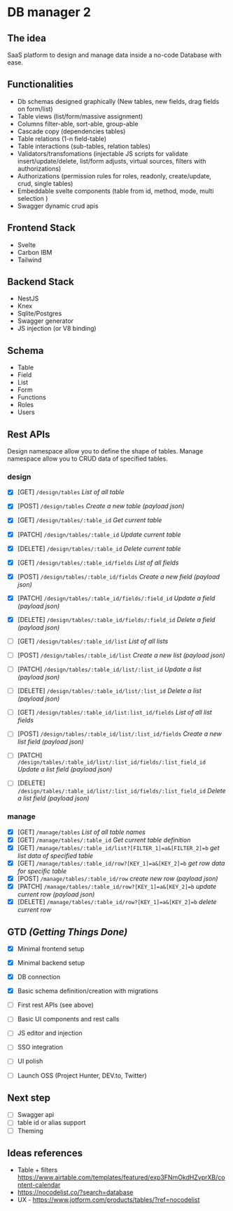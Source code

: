 # DB manager 2

## The idea 
SaaS platform to design and manage data inside a no-code Database with ease.

## Functionalities
- Db schemas designed graphically (New tables, new fields, drag fields on form/list)
- Table views (list/form/massive assignment)
- Columns filter-able, sort-able, group-able
- Cascade copy (dependencies tables)
- Table relations (1-n field-table)
- Table interactions (sub-tables, relation tables)
- Validators/transfomations (injectable JS scripts for validate insert/update/delete, list/form adjusts, virtual sources, filters with authorizations)
- Authorizations (permission rules for roles, readonly, create/update, crud, single tables)
- Embeddable svelte components (table from id, method, mode, multi selection )
- Swagger dynamic crud apis

## Frontend Stack
- Svelte
- Carbon IBM
- Tailwind

## Backend Stack
- NestJS
- Knex
- Sqlite/Postgres
- Swagger generator
- JS injection (or V8 binding) 

## Schema
- Table
- Field
- List
- Form
- Functions
- Roles
- Users

## Rest APIs
Design namespace allow you to define the shape of tables.
Manage namespace allow you to CRUD data of specified tables.
### design
-  [x] [GET]    `/design/tables` _List of all table_
-  [x] [POST]   `/design/tables` _Create a new table (payload json)_
-  [x] [GET]    `/design/tables/:table_id` _Get current table_
-  [x] [PATCH]  `/design/tables/:table_id` _Update current table_
-  [x] [DELETE] `/design/tables/:table_id` _Delete current table_

-  [x] [GET]    `/design/tables/:table_id/fields` _List of all fields_
-  [x] [POST]   `/design/tables/:table_id/fields` _Create a new field (payload json)_
-  [x] [PATCH]  `/design/tables/:table_id/fields/:field_id` _Update a field (payload json)_
-  [x] [DELETE] `/design/tables/:table_id/fields/:field_id` _Delete a field (payload json)_

-  [ ] [GET]    `/design/tables/:table_id/list` _List of all lists_
-  [ ] [POST]   `/design/tables/:table_id/list` _Create a new list (payload json)_
-  [ ] [PATCH]  `/design/tables/:table_id/list/:list_id` _Update a list (payload json)_
-  [ ] [DELETE] `/design/tables/:table_id/list/:list_id` _Delete a list (payload json)_


-  [ ] [GET]    `/design/tables/:table_id/list:list_id/fields` _List of all list fields_
-  [ ] [POST]   `/design/tables/:table_id/list/:list_id/fields` _Create a new list field (payload json)_
-  [ ] [PATCH]  `/design/tables/:table_id/list/:list_id/fields/:list_field_id` _Update a list field (payload json)_
-  [ ] [DELETE] `/design/tables/:table_id/list/:list_id/fields/:list_field_id` _Delete a list field (payload json)_

### manage
-  [x] [GET]    `/manage/tables` _List of all table names_
-  [x] [GET]    `/manage/tables/:table_id` _Get current table definition_
-  [x] [GET]    `/manage/tables/:table_id/list?[FILTER_1]=a&[FILTER_2]=b` _get list data of specified table_ 
-  [x] [GET]    `/manage/tables/:table_id/row?[KEY_1]=a&[KEY_2]=b` _get row data for specific table_
-  [x] [POST]   `/manage/tables/:table_id/row` _create new row (payload json)_
-  [x] [PATCH]  `/manage/tables/:table_id/row?[KEY_1]=a&[KEY_2]=b` _update current row (payload json)_
-  [x] [DELETE] `/manage/tables/:table_id/row?[KEY_1]=a&[KEY_2]=b` _delete current row_

## GTD _(Getting Things Done)_
- [x] Minimal frontend setup
- [x] Minimal backend setup
- [x] DB connection
- [x] Basic schema definition/creation with migrations
- [ ] First rest APIs (see above)
- [ ] Basic UI components and rest calls
- [ ] JS editor and injection
- [ ] SSO integration
- [ ] UI polish
- [ ] Launch OSS (Project Hunter, DEV.to, Twitter)


## Next step
- [ ] Swagger api
- [ ] table id or alias support
- [ ] Theming

## Ideas references
- Table + filters https://www.airtable.com/templates/featured/exp3FNmOkdHZvprXB/content-calendar
- https://nocodelist.co/?search=database
- UX - https://www.jotform.com/products/tables/?ref=nocodelist
